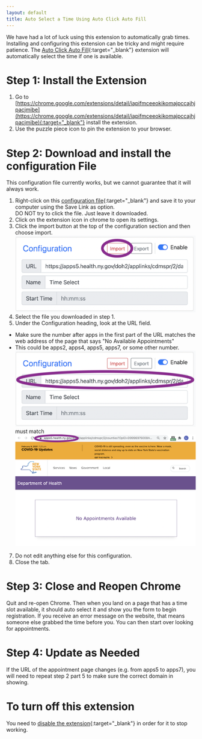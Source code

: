 ```yaml
---
layout: default
title: Auto Select a Time Using Auto Click Auto Fill
---
```


We have had a lot of luck using this extension to automatically grab times. Installing and configuring this extension can be tricky and might require patience. The [Auto Click Auto Fill](https://chrome.google.com/extensions/detail/iapifmceeokikomajpccajhjpacjmibe){:target="_blank"} extension will automatically select the time if one is available.

# Step 1: Install the Extension
 1. Go to [https://chrome.google.com/extensions/detail/iapifmceeokikomajpccajhjpacjmibe](https://chrome.google.com/extensions/detail/iapifmceeokikomajpccajhjpacjmibe){:target="_blank"} install the extension.
 2. Use the puzzle piece icon to pin the extension to your browser.

# Step 2: Download and install the configuration File
This configuration file currently works, but we cannot guarantee that it will always work.
 1. Right-click on this [configuration file](https://raw.githubusercontent.com/loganrath/dwap-main/gh-pages/docs/autoclick_time.json){:target="_blank"} and save it to your computer using the Save Link as option.  
 <span class="text-danger">DO NOT try to click the file. Just leave it downloaded.</span>
 3. Click on the extension icon in chrome to open its settings.
 4. Click the import button at the top of the configuration section and then choose import.  
 ![Screenshot showing installation](/assets/images/autoclick-import.png)
 5. Select the file you downloaded in step 1.
 6. Under the Configuration heading, look at the URL field.
  - Make sure the number after apps in the first part of the URL matches the web address of the page that says "No Available Appointments"
  - This could be apps2, apps4, apps5, apps7, or some other number.  
 ![Screenshot showing URL to fix](/assets/images/autoclick-url.png)  
 <span class="alert alert-primary d-inline-block my-2">must match</span>  
 ![Screenshot showing URL of webpage](/assets/images/autoclick-pageurl.png)

 7. Do not edit anything else for this configuration.
 8. Close the tab.

# Step 3: Close and Reopen Chrome
Quit and re-open Chrome. Then when you land on a page that has a time slot available, it should auto select it and show you the form to begin registration. If you receive an error message on the website, that means someone else grabbed the time before you. You can then start over looking for appointments.

# Step 4: Update as Needed
If the URL of the appointment page changes (e.g. from apps5 to apps7), you will need to repeat step 2 part 5 to make sure the correct domain in showing.


# To turn off this extension
You need to [disable the extension](https://support.google.com/chrome_webstore/answer/2664769?hl=en){:target="_blank"} in order for it to stop working.
